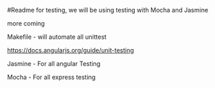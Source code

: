 #Readme for testing, we will be using testing with Mocha and Jasmine

more coming

Makefile - will automate all unittest

https://docs.angularjs.org/guide/unit-testing

Jasmine -  For all angular Testing

Mocha - For all express testing
